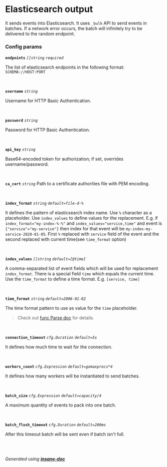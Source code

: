# Elasticsearch output
It sends events into Elasticsearch. It uses `_bulk` API to send events in batches.
If a network error occurs, the batch will infinitely try to be delivered to the random endpoint.

### Config params
**`endpoints`** *`[]string`* *`required`* 

The list of elasticsearch endpoints in the following format: `SCHEMA://HOST:PORT`

<br>

**`username`** *`string`* 

Username for HTTP Basic Authentication.

<br>

**`password`** *`string`* 

Password for HTTP Basic Authentication.

<br>

**`api_key`** *`string`* 

Base64-encoded token for authorization; if set, overrides username/password.

<br>

**`ca_cert`** *`string`* 
Path to a certificate authorities file with PEM encoding.

<br>

**`index_format`** *`string`* *`default=file-d-%`* 

It defines the pattern of elasticsearch index name. Use `%` character as a placeholder. Use `index_values` to define values for the replacement.
E.g. if `index_format="my-index-%-%"` and `index_values="service,time"` and event is `{"service"="my-service"}`
then index for that event will be `my-index-my-service-2020-01-05`. First `%` replaced with `service` field of the event and the second
replaced with current time(see `time_format` option)

<br>

**`index_values`** *`[]string`* *`default=[@time]`* 

A comma-separated list of event fields which will be used for replacement `index_format`.
There is a special field `time` which equals the current time. Use the `time_format` to define a time format.
E.g. `[service, time]`

<br>

**`time_format`** *`string`* *`default=2006-01-02`* 

The time format pattern to use as value for the `time` placeholder.
> Check out [func Parse doc](https://golang.org/pkg/time/#Parse) for details.

<br>

**`connection_timeout`** *`cfg.Duration`* *`default=5s`* 

It defines how much time to wait for the connection.

<br>

**`workers_count`** *`cfg.Expression`* *`default=gomaxprocs*4`* 

It defines how many workers will be instantiated to send batches.

<br>

**`batch_size`** *`cfg.Expression`* *`default=capacity/4`* 

A maximum quantity of events to pack into one batch.

<br>

**`batch_flush_timeout`** *`cfg.Duration`* *`default=200ms`* 

After this timeout batch will be sent even if batch isn't full.

<br>


<br>*Generated using [__insane-doc__](https://github.com/vitkovskii/insane-doc)*